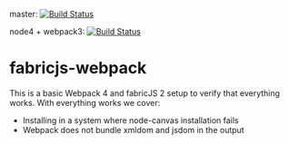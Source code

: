 master: [![Build Status](https://secure.travis-ci.org/fabricjs/fabricjs-webpack.svg?branch=master)](http://travis-ci.org/#!/fabricjs/fabricjs-webpack)

node4 + webpack3: [![Build Status](https://secure.travis-ci.org/fabricjs/fabricjs-webpack.svg?branch=webpack3-node4)](http://travis-ci.org/#!/fabricjs/fabricjs-webpack)

# fabricjs-webpack

This is a basic Webpack 4 and fabricJS 2 setup to verify that everything works.
With everything works we cover:

 - Installing in a system where node-canvas installation fails
 - Webpack does not bundle xmldom and jsdom in the output
